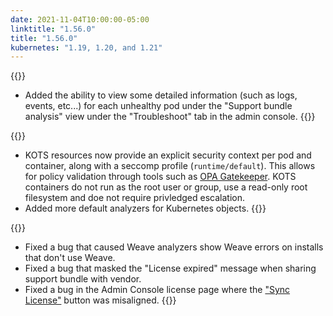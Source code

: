 ```yaml
---
date: 2021-11-04T10:00:00-05:00
linktitle: "1.56.0"
title: "1.56.0"
kubernetes: "1.19, 1.20, and 1.21"
---
```


{{<features>}}
* Added the ability to view some detailed information (such as logs, events, etc...) for each unhealthy pod under the "Support bundle analysis" view under the "Troubleshoot" tab in the admin console.
{{</features>}}

{{<changes>}}
* KOTS resources now provide an explicit security context per pod and container, along with a seccomp profile (`runtime/default`). 
This allows for policy validation through tools such as [OPA Gatekeeper](https://open-policy-agent.github.io/gatekeeper/website/docs/).
KOTS containers do not run as the root user or group, use a read-only root filesystem and doe not require privledged escalation.
* Added more default analyzers for Kubernetes objects.
{{</changes>}}

{{<fixes>}}
* Fixed a bug that caused Weave analyzers show Weave errors on installs that don't use Weave.
* Fixed a bug that masked the "License expired" message when sharing support bundle with vendor.
* Fixed a bug in the Admin Console license page where the ["Sync License"](/kotsadm/updating/license-updates/#syncing-the-license) button was misaligned.
{{</fixes>}}
